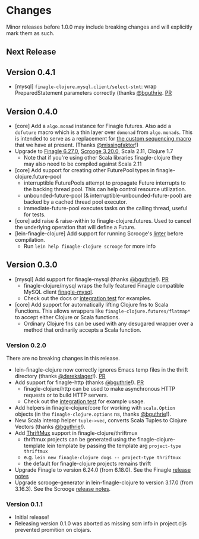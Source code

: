 # Changes

Minor releases before 1.0.0 may include breaking changes and will explicitly mark them as such.

## Next Release

## Version 0.4.1

*  [mysql] `finagle-clojure.mysql.client/select-stmt`: wrap PreparedStatement parameters correctly (thanks [@bguthrie](http://github.com/bguthrie). [PR](https://github.com/finagle/finagle-clojure/pull/9)

## Version 0.4.0

* [core] Add a `algo.monad` instance for Finagle futures. Also add a `dofuture` macro which is a thin layer over `domonad` from `algo.monads`. 
  This is intended to serve as a replacement for [the custom sequencing macro](https://github.com/finagle/finagle-clojure/blob/v0.1.1/core/src/finagle_clojure/futures.clj#L169-L181)
  that we have at present. (Thanks [@missingfaktor](https://github.com/missingfaktor)!)
* Upgrade to [Finagle 6.27.0](https://github.com/twitter/finagle/blob/develop/CHANGES), [Scrooge 3.20.0](https://github.com/twitter/scrooge/blob/develop/CHANGES), Scala 2.11, Clojure 1.7
  * Note that if you're using other Scala libraries finagle-clojure they may also need to be compiled against Scala 2.11
* [core] Add support for creating other FuturePool types in finagle-clojure.future-pool
  * interruptible FuturePools attempt to propagate Future interrupts to the backing thread pool. This can help control resource utilization.
  * unbounded-future-pool (& interruptible-unbounded-future-pool) are backed by a cached thread pool executor.
  * immediate-future-pool executes tasks on the calling thread, useful for tests.
* [core] add raise & raise-within to finagle-clojure.futures. Used to cancel the underlying operation that will define a Future.
* [lein-finagle-clojure] Add support for running Scrooge's [linter](https://twitter.github.io/scrooge/Linter.html) before compilation.
  * Run `lein help finagle-clojure scrooge` for more info

## Version 0.3.0

* [mysql] Add support for finagle-mysql (thanks [@bguthrie](http://github.com/bguthrie)!). [PR](https://github.com/finagle/finagle-clojure/pull/6)
  * finagle-clojure/mysql wraps the fully featured Finagle compatible MySQL client [finagle-mysql](https://github.com/twitter/finagle/tree/master/finagle-mysql).
  * Check out the docs or [integration test](https://github.com/finagle/finagle-clojure/blob/31a8c0ceb4301e33b0cc700d40b8d67075076e29/mysql/test/finagle_clojure/mysql/integration_test.clj) for examples.
* [core] Add support for automatically lifting Clojure fns to Scala Functions. This allows wrappers like `finagle-clojure.futures/flatmap*` to accept either Clojure or Scala functions.
  * Ordinary Clojure fns can be used with any desugared wrapper over a method that ordinarily accepts a Scala function.

### Version 0.2.0

There are no breaking changes in this release.

* lein-finagle-clojure now correctly ignores Emacs temp files in the thrift directory (thanks [@derekslager](https://github.com/derekslager)!). [PR](https://github.com/finagle/finagle-clojure/pull/2)
* Add support for finagle-http (thanks [@bguthrie](http://github.com/bguthrie)!). [PR](https://github.com/finagle/finagle-clojure/pull/4)
  * finagle-clojure/http can be used to make asynchronous HTTP requests or to build HTTP servers.
  * Check out the [integration test](https://github.com/finagle/finagle-clojure/blob/8d8fd428c24bfcb5d8dab37fb42be6cba6d8f7dd/http/test/finagle_clojure/http/integration_test.clj) for example usage.
* Add helpers in finagle-clojure/core for working with `scala.Option` objects (in the `finagle-clojure.options` ns, thanks [@bguthrie](http://github.com/bguthrie)!).
* New Scala interop helper `tuple->vec`, converts Scala Tuples to Clojure Vectors (thanks [@bguthrie](http://github.com/bguthrie)!).
* Add [ThriftMux](http://twitter.github.io/finagle/docs/index.html#com.twitter.finagle.mux.package) support in finagle-clojure/thriftmux
  * thriftmux projects can be generated using the finagle-clojure-template lein template by passing the template arg `project-type thriftmux`
  * e.g. `lein new finagle-clojure dogs -- project-type thriftmux`
  * the default for finagle-clojure projects remains thrift
* Upgrade Finagle to version 6.24.0 (from 6.18.0). See the Finagle [release notes](https://github.com/twitter/finagle/blob/finagle-6.24.0/CHANGES)
* Upgrade scrooge-generator in lein-finagle-clojure to version 3.17.0 (from 3.16.3). See the Scrooge [release notes](https://github.com/twitter/scrooge/blob/870e03227d1ab52c37f323118561ad4b79485a0d/CHANGES).

### Version 0.1.1

* Initial release!
* Releasing version 0.1.0 was aborted as missing scm info in project.cljs prevented promition on clojars.
